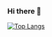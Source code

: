### Hi there 👋

[![Top Langs](https://github-readme-stats.vercel.app/api/top-langs/?username={8maguchi8ruki}
)](https://github.com/anuraghazra/github-readme-stats)
